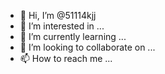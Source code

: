 - 👋 Hi, I’m @51114kjj
- 👀 I’m interested in ...
- 🌱 I’m currently learning ...
- 💞️ I’m looking to collaborate on ...
- 📫 How to reach me ...

<!---
51114kjj/51114kjj is a ✨ special ✨ repository because its `README.md` (this file) appears on your GitHub profile.
You can click the Preview link to take a look at your changes.
--->
